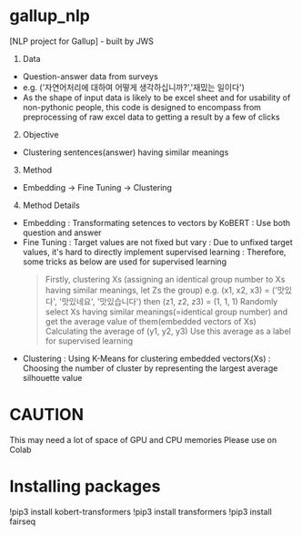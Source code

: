 # gallup_nlp
[NLP project for Gallup] - built by JWS
1. Data
 - Question-answer data from surveys
 - e.g. ('자연어처리에 대하여 어떻게 생각하십니까?','재밌는 일이다')
 - As the shape of input data is likely to be excel sheet and for usability of non-pythonic people, 
   this code is designed to encompass from preprocessing of raw excel data to getting a result by a few of clicks
2. Objective
 - Clustering sentences(answer) having similar meanings
3. Method
 - Embedding -> Fine Tuning -> Clustering
4. Method Details
 - Embedding
  : Transformating setences to vectors by KoBERT
  : Use both question and answer
 - Fine Tuning
  : Target values are not fixed but vary
  : Due to unfixed target values, it's hard to directly implement supervised learning
  : Therefore, some tricks as below are used for supervised learning
    > Firstly, clustering Xs (assigning an identical group number to Xs having similar meanings, let Zs the group)
    > e.g. (x1, x2, x3) = ('맛있다', '맛있네요', '맛있습니다') then  (z1, z2, z3) = (1, 1, 1)
    > Randomly select Xs having similar meanings(=identical group number) and get the average value of them(embedded vectors of Xs)
    > Calculating the average of (y1, y2, y3)
    > Use this average as a label for supervised learning
 - Clustering
  : Using K-Means for clustering embedded vectors(Xs)
  : Choosing the number of cluster by representing the largest average silhouette value

# CAUTION
This may need a lot of space of GPU and CPU memories
Please use on Colab

# Installing packages
!pip3 install kobert-transformers
!pip3 install transformers
!pip3 install fairseq
